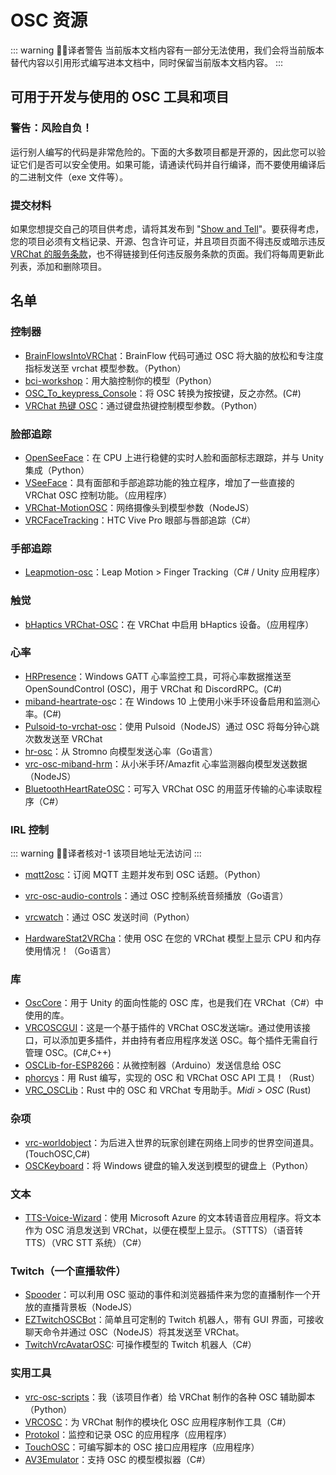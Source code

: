# OSC 资源

::: warning 🧑‍💻译者警告
当前版本文档内容有一部分无法使用，我们会将当前版本替代内容以引用形式编写进本文档中，同时保留当前版本文档内容。
:::

## 可用于开发与使用的 OSC 工具和项目

### 警告：风险自负！

运行别人编写的代码是非常危险的。下面的大多数项目都是开源的，因此您可以验证它们是否可以安全使用。如果可能，请通读代码并自行编译，而不要使用编译后的二进制文件（exe 文件等）。

### 提交材料

如果您想提交自己的项目供考虑，请将其发布到 "[Show and Tell](https://github.com/vrchat-community/osc/discussions/categories/show-and-tell)"。要获得考虑，您的项目必须有文档记录、开源、包含许可证，并且项目页面不得违反或暗示违反[VRChat 的服务条款](https://hello.vrchat.com/legal)，也不得链接到任何违反服务条款的页面。我们将每周更新此列表，添加和删除项目。

## 名单

### 控制器

- [BrainFlowsIntoVRChat](https://github.com/ChilloutCharles/BrainFlowsIntoVRChat)：BrainFlow 代码可通过 OSC 将大脑的放松和专注度指标发送至 vrchat 模型参数。（Python）
- [bci-workshop](https://github.com/ChilloutCharles/bci-workshop)：用大脑控制你的模型（Python）
- [OSC_To_keypress_Console](https://github.com/Salvesti/OSC_To_keypress_Console/)：将 OSC 转换为按按键，反之亦然。(C#)
- [VRChat 热键 OSC](https://gitlab.com/ameliend/vrchat-hotkeys-osc)：通过键盘热键控制模型参数。（Python）

### 脸部追踪

- [OpenSeeFace](https://github.com/emilianavt/OpenSeeFace)：在 CPU 上进行稳健的实时人脸和面部标志跟踪，并与 Unity 集成（Python）
- [VSeeFace](https://www.vseeface.icu/)：具有面部和手部追踪功能的独立程序，增加了一些直接的 VRChat OSC 控制功能。（应用程序）
- [VRChat-MotionOSC](https://github.com/rogeraabbccdd/VRChat-MotionOSC)：网络摄像头到模型参数（NodeJS）
- [VRCFaceTracking](https://github.com/benaclejames/VRCFaceTracking)：HTC Vive Pro 眼部与唇部追踪（C#）

### 手部追踪

- [Leapmotion-osc](https://github.com/philfiru/leapmotion-osc)：Leap Motion > Finger Tracking（C# / Unity 应用程序）

### 触觉

- [bHaptics VRChat-OSC](https://github.com/bhaptics/VRChatOSC)：在 VRChat 中启用 bHaptics 设备。（应用程序）

### 心率

- [HRPresence](https://github.com/Naraenda/HRPresence)：Windows GATT 心率监控工具，可将心率数据推送至 OpenSoundControl (OSC)，用于 VRChat 和 DiscordRPC。(C#)
- [miband-heartrate-os](https://github.com/mkc1370/miband-heartrate-osc)c：在 Windows 10 上使用小米手环设备启用和监测心率。(C#)
- [Pulsoid-to-vrchat-osc](https://github.com/Sonic853/pulsoid-to-vrchat-osc)：使用 Pulsoid（NodeJS）通过 OSC 将每分钟心跳次数发送至 VRChat
- [hr-osc](https://github.com/kamyu1537/hr-osc)：从 Stromno 向模型发送心率（Go语言）
- [vrc-osc-miband-hrm](https://github.com/vard88508/vrc-osc-miband-hrm)：从小米手环/Amazfit 心率监测器向模型发送数据（NodeJS）
- [BluetoothHeartRateOSC](https://github.com/AkaiMage/BluetoothHeartRateOSC)：可写入 VRChat OSC 的用蓝牙传输的心率读取程序（C#）

### IRL 控制

::: warning 🧑‍💻译者核对-1
该项目地址无法访问
:::

- [mqtt2osc](https://github.com/asleeponduty/mqtt2osc)：订阅 MQTT 主题并发布到 OSC 话题。（Python）

- [vrc-osc-audio-controls](https://github.com/uzair-ashraf/vrc-osc-audio-controls)：通过 OSC 控制系统音频播放（Go语言）
- [vrcwatch](https://github.com/mezum/vrcwatch)：通过 OSC 发送时间（Python）
- [HardwareStat2VRCha](https://github.com/Nifty255/HardwareStat2VRChat)：使用 OSC 在您的 VRChat 模型上显示 CPU 和内存使用情况！（Go语言）

### 库

- [OscCore](https://github.com/stella3d/OscCore)：用于 Unity 的面向性能的 OSC 库，也是我们在 VRChat（C#）中使用的库。
- [VRCOSCGUI](https://github.com/YABam/VRCOSCGUI)：这是一个基于插件的 VRChat OSC发送端r。通过使用该接口，可以添加更多插件，并由持有者应用程序发送 OSC。每个插件无需自行管理 OSC。(C#,C++)
- [OSCLib-for-ESP8266](https://github.com/stahlnow/OSCLib-for-ESP8266)：从微控制器（Arduino）发送信息给 OSC
- [phorcys](https://github.com/kb10uy/phorcys)：用 Rust 编写，实现的 OSC 和 VRChat OSC API 工具！（Rust）
- [VRC_OSCLib](https://github.com/Irisl0/VRC_OSCLib)：Rust 中的 OSC 和 VRChat 专用助手。*Midi > OSC* (Rust)

### 杂项

- [vrc-worldobject](https://github.com/seanedwards/vrc-worldobject)：为后进入世界的玩家创建在网络上同步的世界空间道具。(TouchOSC,C#)
- [OSCKeyboard](https://github.com/ShadowForests/OSCKeyboard)：将 Windows 键盘的输入发送到模型的键盘上（Python）

### 文本

- [TTS-Voice-Wizard](https://github.com/VRCWizard/TTS-Voice-Wizard)：使用 Microsoft Azure 的文本转语音应用程序。将文本作为 OSC 消息发送到 VRChat，以便在模型上显示。（STTTS）（语音转 TTS）（VRC STT 系统）（C#）

### Twitch（一个直播软件）

- [Spooder](https://github.com/GreySole/Spooder)：可以利用 OSC 驱动的事件和浏览器插件来为您的直播制作一个开放的直播背景板（NodeJS）
- [EZTwitchOSCBot](https://github.com/AcChosen/EZTwitchOSCBot)：简单且可定制的 Twitch 机器人，带有 GUI 界面，可接收聊天命令并通过 OSC（NodeJS）将其发送至 VRChat。
- [TwitchVrcAvatarOSC](https://github.com/Killers0992/TwitchVrcAvatarOSC): 可操作模型的 Twitch 机器人（C#）

### 实用工具

- [vrc-osc-scripts](https://github.com/cyberkitsune/vrc-osc-scripts)：我（该项目作者）给 VRChat 制作的各种 OSC 辅助脚本（Python）
- [VRCOSC](https://github.com/VolcanicArts/VRCOSC)：为 VRChat 制作的模块化 OSC 应用程序制作工具（C#）
- [Protokol](https://hexler.net/protokol)：监控和记录 OSC 的应用程序（应用程序）
- [TouchOSC](https://hexler.net/touchosc)：可编写脚本的 OSC 接口应用程序（应用程序）
- [AV3Emulator](https://github.com/lyuma/Av3Emulator)：支持 OSC 的模型模拟器（C#）
